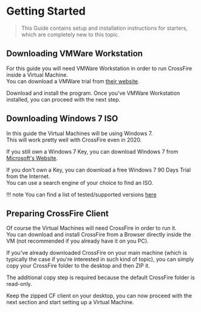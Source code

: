 # Getting Started

> This Guide contains setup and installation instructions for starters, which are completely new to this topic.

## Downloading VMWare Workstation

For this guide you will need VMWare Workstation in order to run CrossFire inside a Virtual Machine.  
You can download a VMWare trial from [their website](https://www.vmware.com/products/workstation-pro/workstation-pro-evaluation.html).

Download and install the program. Once you've VMWare Workstation installed, you can proceed with the next step.

## Downloading Windows 7 ISO

In this guide the Virtual Machines will be using Windows 7.  
This will work pretty well with CrossFire even in 2020.  

If you still own a Windows 7 Key, you can download Windows 7 from [Microsoft's Website](https://www.microsoft.com/en-us/software-download/windows7).  

If you don't own a Key, you can download a free Windows 7 90 Days Trial from the Internet.  
You can use a search engine of your choice to find an ISO.

!!! note
    You can find a list of tested/supported versions [here](../supported_versions)  

## Preparing CrossFire Client

Of course the Virtual Machines will need CrossFire in order to run it.  
You can download and install CrossFire from a Browser directly inside the VM (not recommended if you already have it on you PC).

If you've already downloaded CrossFire on your main machine (which is typically the case if you're interested in such kind of topic), you can simply copy your CrossFire folder to the desktop and then ZIP it.  

The additional copy step is required because the default CrossFire folder is read-only.

Keep the zipped CF client on your desktop, you can now proceed with the next section and start setting up a Virtual Machine.